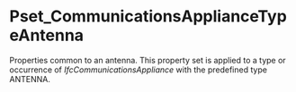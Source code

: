 # Pset_CommunicationsApplianceTypeAntenna

Properties common to an antenna. This property set is applied to a type or occurrence of _IfcCommunicationsAppliance_ with the predefined type ANTENNA.
